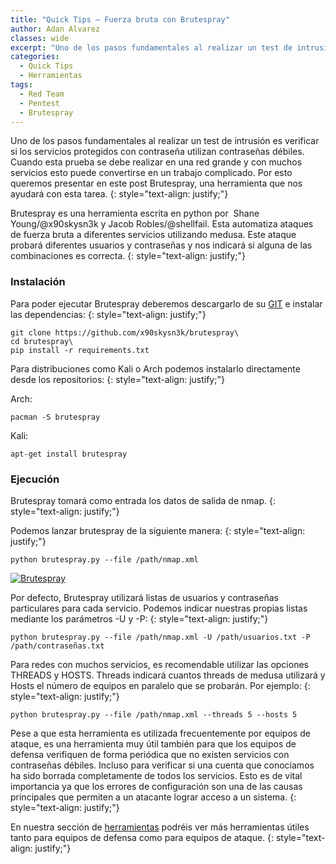 ```yaml
---
title: "Quick Tips – Fuerza bruta con Brutespray"
author: Adan Alvarez
classes: wide
excerpt: "Uno de los pasos fundamentales al realizar un test de intrusión es verificar si los servicios protegidos con contraseña utilizan contraseñas débiles. Cuando esta prueba se debe realizar en una red grande y con muchos servicios esto puede convertirse en un trabajo complicado. Por esto queremos presentar en este post Brutespray, una herramienta que nos ayudará con esta tarea."
categories:
  - Quick Tips
  - Herramientas
tags:
  - Red Team
  - Pentest
  - Brutespray
---
```

Uno de los pasos fundamentales al realizar un test de intrusión es verificar si los servicios protegidos con contraseña utilizan contraseñas débiles. Cuando esta prueba se debe realizar en una red grande y con muchos servicios esto puede convertirse en un trabajo complicado. Por esto queremos presentar en este post Brutespray, una herramienta que nos ayudará con esta tarea.
{: style="text-align: justify;"}

Brutespray es una herramienta escrita en python por  Shane Young/@x90skysn3k y Jacob Robles/@shellfail. Esta automatiza ataques de fuerza bruta a diferentes servicios utilizando medusa. Este ataque probará diferentes usuarios y contraseñas y nos indicará si alguna de las combinaciones es correcta.
{: style="text-align: justify;"}

### Instalación

Para poder ejecutar Brutespray deberemos descargarlo de su [GIT](https://github.com/x90skysn3k/brutespray) e instalar las dependencias:
{: style="text-align: justify;"}
```
git clone https://github.com/x90skysn3k/brutespray\
cd brutespray\
pip install -r requirements.txt
```
Para distribuciones como Kali o Arch podemos instalarlo directamente desde los repositorios:
{: style="text-align: justify;"}

Arch:
```
pacman -S brutespray
```
Kali:
```
apt-get install brutespray
```
### Ejecución

Brutespray tomará como entrada los datos de salida de nmap.
{: style="text-align: justify;"}

Podemos lanzar brutespray de la siguiente manera:
{: style="text-align: justify;"}
```
python brutespray.py --file /path/nmap.xml
```
[![Brutespray](https://donttouchmy.net/wp-content/uploads/2019/01/brutespraySuccess-300x60.jpg)](https://donttouchmy.net/wp-content/uploads/2019/01/brutespraySuccess.jpg)

Por defecto, Brutespray utilizará listas de usuarios y contraseñas particulares para cada servicio. Podemos indicar nuestras propias listas mediante los parámetros -U y -P:
{: style="text-align: justify;"}
```
python brutespray.py --file /path/nmap.xml -U /path/usuarios.txt -P /path/contraseñas.txt
```
Para redes con muchos servicios, es recomendable utilizar las opciones THREADS y HOSTS. Threads indicará cuantos threads de medusa utilizará y Hosts el número de equipos en paralelo que se probarán. Por ejemplo:
{: style="text-align: justify;"}
```
python brutespray.py --file /path/nmap.xml --threads 5 --hosts 5
```
Pese a que esta herramienta es utilizada frecuentemente por equipos de ataque, es una herramienta muy útil también para que los equipos de defensa verifiquen de forma periódica que no existen servicios con contraseñas débiles. Incluso para verificar si una cuenta que conocíamos ha sido borrada completamente de todos los servicios. Esto es de vital importancia ya que los errores de configuración son una de las causas principales que permiten a un atacante lograr acceso a un sistema.
{: style="text-align: justify;"}

En nuestra sección de [herramientas](https://donttouchmy.net/herramientas/) podréis ver más herramientas útiles tanto para equipos de defensa como para equipos de ataque.
{: style="text-align: justify;"}
